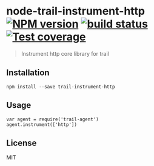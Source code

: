 # node-trail-instrument-http [![NPM version][npm-image]][npm-url] [![build status][travis-image]][travis-url] [![Test coverage][coveralls-image]][coveralls-url]

> Instrument http core library for trail

## Installation

    npm install --save trail-instrument-http

## Usage

    var agent = require('trail-agent')
    agent.instrument(['http'])

## License

MIT

[npm-image]: https://img.shields.io/npm/v/trail-instrument-http.svg?style=flat
[npm-url]: https://npmjs.org/package/trail-instrument-http
[travis-image]: https://img.shields.io/travis/CatTail/node-trail-instrument-http.svg?style=flat
[travis-url]: https://travis-ci.org/CatTail/node-trail-instrument-http
[coveralls-image]: https://img.shields.io/coveralls/CatTail/node-trail-instrument-http.svg?style=flat
[coveralls-url]: https://coveralls.io/r/CatTail/node-trail-instrument-http?branch=master
